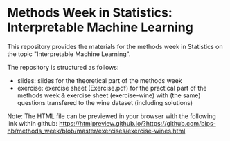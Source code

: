 # Methods Week in Statistics: Interpretable Machine Learning

This repository provides the materials for the methods week in Statistics on the topic "Interpretable Machine Learning".

The repository is structured as follows:
* slides: slides for the theoretical part of the methods week 
* exercise: exercise sheet (Exercise.pdf) for the practical part of the methods week & exercise sheet (exercise-wine) with (the same) questions transfered to the wine dataset (including solutions)

Note: The HTML file can be previewed in your browser with the following link within github:
https://htmlpreview.github.io/?https://github.com/bips-hb/methods_week/blob/master/exercises/exercise-wines.html
